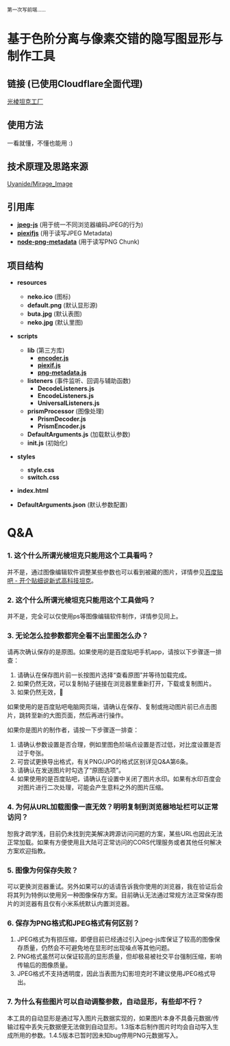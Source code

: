 <small> 第一次写前端…… </small>

# 基于色阶分离与像素交错的隐写图显形与制作工具

## 链接 (已使用Cloudflare全面代理)
[光棱坦克工厂](https://prism.uyanide.com/)

## 使用方法
一看就懂，不懂也能用 :)

## 技术原理及思路来源
[Uyanide/Mirage_Image](https://github.com/Uyanide/Mirage_Image)

## 引用库
- **[jpeg-js](https://github.com/jpeg-js/jpeg-js)** (用于统一不同浏览器编码JPEG的行为)
- **[piexifjs](https://github.com/hMatoba/piexifjs)** (用于读写JPEG Metadata)
- **[node-png-metadata](https://github.com/kujirahand/node-png-metadata)** (用于读写PNG Chunk)

## 项目结构
- **resources**
  - **neko.ico** (图标)
  - **default.png** (默认显形源)
  - **buta.jpg** (默认表图)
  - **neko.jpg** (默认里图)

- **scripts**
  - **lib** (第三方库)
    - **[encoder.js](https://github.com/jpeg-js/jpeg-js/blob/master/lib/encoder.js)**
    - **[piexif.js](https://github.com/hMatoba/piexifjs/blob/master/piexif.js)**
    - **[png-metadata.js](https://github.com/kujirahand/node-png-metadata/blob/master/src/lib/png-metadata.js)**
  - **listeners** (事件监听、回调与辅助函数)
    - **DecodeListeners.js**
    - **EncodeListeners.js**
    - **UniversalListeners.js**
  - **prismProcessor** (图像处理)
    - **PrismDecoder.js**
    - **PrismEncoder.js**
  - **DefaultArguments.js** (加载默认参数)
  - **init.js** (初始化)

- **styles**
  - **style.css**
  - **switch.css**

- **index.html**
- **DefaultArguments.json** (默认参数配置)

# Q&A

### 1. 这个什么所谓光棱坦克只能用这个工具看吗？
并不是，通过图像编辑软件调整某些参数也可以看到被藏的图片，详情参见[百度贴吧 - 开个贴细说新式高科技坦克](https://tieba.baidu.com/p/9093709508)。

### 2. 这个什么所谓光棱坦克只能用这个工具做吗？
并不是，完全可以仅使用ps等图像编辑软件制作，详情参见同上。

### 3. 无论怎么拉参数都完全看不出里图怎么办？
请再次确认保存的是原图。如果使用的是百度贴吧手机app，请按以下步骤逐一排查：

1. 请确认在保存图片前一长按图片选择“查看原图”并等待加载完成。
2. 如果仍然无效，可以复制帖子链接在浏览器里重新打开，下载或复制图片。
3. 如果仍然无效，🔨

如果使用的是百度贴吧电脑网页端，请确认在保存、复制或拖动图片前已点击图片，跳转至新的大图页面，然后再进行操作。

如果你是图片的制作者，请按一下步骤逐一排查：

1. 请确认参数设置是否合理，例如里图色阶端点设置是否过低，对比度设置是否过于夸张。
2. 可尝试更换导出格式，有关PNG/JPG的格式区别详见Q&A第6条。
3. 请确认在发送图片时勾选了“原图选项”。
4. 如果使用的是百度贴吧，请确认在设置中关闭了图片水印。如果有水印百度会对图片进行二次处理，可能会产生意料之外的图片压缩。

### 4. 为何从URL加载图像一直无效？明明复制到浏览器地址栏可以正常访问？
恕我才疏学浅，目前仍未找到完美解决跨源访问问题的方案，某些URL也因此无法正常加载。如果有方便使用且大陆可正常访问的CORS代理服务或者其他任何解决方案欢迎指教。

### 5. 图像为何保存失败？
可以更换浏览器重试。另外如果可以的话请告诉我你使用的浏览器，我在验证后会将其列为特例以使用另一种图像保存方案。目前确认无法通过常规方法正常保存图片的浏览器有且仅有小米系统默认内置浏览器。

### 6. 保存为PNG格式和JPEG格式有何区别？

1. JPEG格式为有损压缩，即便目前已经通过引入jpeg-js库保证了较高的图像保存质量，仍然会不可避免地在显形时出现噪点等其他问题。
2. PNG格式虽然可以保证较高的显形质量，但却极易被社交平台强制压缩，影响传输后的图像质量。
3. JPEG格式不支持透明度，因此当表图为幻影坦克时不建议使用JPEG格式导出。

### 7. 为什么有些图片可以自动调整参数，自动显形，有些却不行？
本工具的自动显形是通过写入图片元数据实现的，如果图片本身不具备元数据/传输过程中丢失元数据便无法做到自动显形。1.3版本后制作图片时均会自动写入生成所用的参数。1.4.5版本已暂时因未知bug停用PNG元数据写入。
